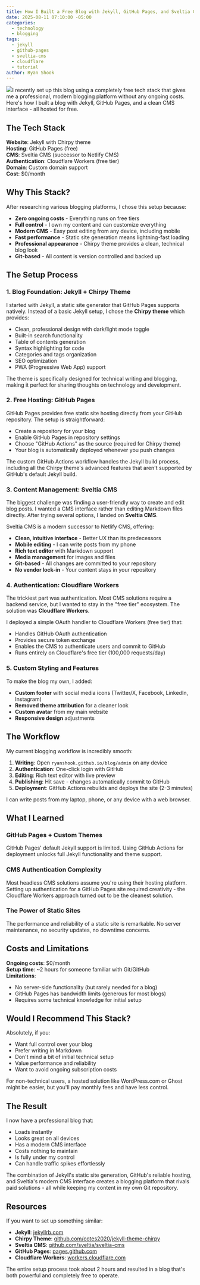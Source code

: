 ```yaml
---
title: How I Built a Free Blog with Jekyll, GitHub Pages, and Sveltia CMS
date: 2025-08-11 07:10:00 -05:00
categories:
  - technology
  - blogging
tags:
  - jekyll
  - github-pages
  - sveltia-cms
  - cloudflare
  - tutorial
author: Ryan Shook
---
```

![](/blog/assets/img/posts/image.png)I recently set up this blog using a completely free tech stack that gives me a professional, modern blogging platform without any ongoing costs. Here's how I built a blog with Jekyll, GitHub Pages, and a clean CMS interface - all hosted for free.

## The Tech Stack

**Website**: Jekyll with Chirpy theme  
**Hosting**: GitHub Pages (free)  
**CMS**: Sveltia CMS (successor to Netlify CMS)  
**Authentication**: Cloudflare Workers (free tier)  
**Domain**: Custom domain support  
**Cost**: $0/month

## Why This Stack?

After researching various blogging platforms, I chose this setup because:

- **Zero ongoing costs** - Everything runs on free tiers
- **Full control** - I own my content and can customize everything
- **Modern CMS** - Easy post editing from any device, including mobile
- **Fast performance** - Static site generation means lightning-fast loading
- **Professional appearance** - Chirpy theme provides a clean, technical blog look
- **Git-based** - All content is version controlled and backed up

## The Setup Process

### 1. Blog Foundation: Jekyll + Chirpy Theme

I started with Jekyll, a static site generator that GitHub Pages supports natively. Instead of a basic Jekyll setup, I chose the **Chirpy theme** which provides:

- Clean, professional design with dark/light mode toggle
- Built-in search functionality
- Table of contents generation
- Syntax highlighting for code
- Categories and tags organization
- SEO optimization
- PWA (Progressive Web App) support

The theme is specifically designed for technical writing and blogging, making it perfect for sharing thoughts on technology and development.

### 2. Free Hosting: GitHub Pages

GitHub Pages provides free static site hosting directly from your GitHub repository. The setup is straightforward:

- Create a repository for your blog
- Enable GitHub Pages in repository settings
- Choose "GitHub Actions" as the source (required for Chirpy theme)
- Your blog is automatically deployed whenever you push changes

The custom GitHub Actions workflow handles the Jekyll build process, including all the Chirpy theme's advanced features that aren't supported by GitHub's default Jekyll build.

### 3. Content Management: Sveltia CMS

The biggest challenge was finding a user-friendly way to create and edit blog posts. I wanted a CMS interface rather than editing Markdown files directly. After trying several options, I landed on **Sveltia CMS**.

Sveltia CMS is a modern successor to Netlify CMS, offering:

- **Clean, intuitive interface** - Better UX than its predecessors
- **Mobile editing** - I can write posts from my phone
- **Rich text editor** with Markdown support
- **Media management** for images and files
- **Git-based** - All changes are committed to your repository
- **No vendor lock-in** - Your content stays in your repository

### 4. Authentication: Cloudflare Workers

The trickiest part was authentication. Most CMS solutions require a backend service, but I wanted to stay in the "free tier" ecosystem. The solution was **Cloudflare Workers**.

I deployed a simple OAuth handler to Cloudflare Workers (free tier) that:

- Handles GitHub OAuth authentication
- Provides secure token exchange
- Enables the CMS to authenticate users and commit to GitHub
- Runs entirely on Cloudflare's free tier (100,000 requests/day)

### 5. Custom Styling and Features

To make the blog my own, I added:

- **Custom footer** with social media icons (Twitter/X, Facebook, LinkedIn, Instagram)
- **Removed theme attribution** for a cleaner look
- **Custom avatar** from my main website
- **Responsive design** adjustments

## The Workflow

My current blogging workflow is incredibly smooth:

1. **Writing**: Open `ryanshook.github.io/blog/admin` on any device
2. **Authentication**: One-click login with GitHub
3. **Editing**: Rich text editor with live preview
4. **Publishing**: Hit save - changes automatically commit to GitHub
5. **Deployment**: GitHub Actions rebuilds and deploys the site (2-3 minutes)

I can write posts from my laptop, phone, or any device with a web browser.

## What I Learned

### GitHub Pages + Custom Themes

GitHub Pages' default Jekyll support is limited. Using GitHub Actions for deployment unlocks full Jekyll functionality and theme support.

### CMS Authentication Complexity

Most headless CMS solutions assume you're using their hosting platform. Setting up authentication for a GitHub Pages site required creativity - the Cloudflare Workers approach turned out to be the cleanest solution.

### The Power of Static Sites

The performance and reliability of a static site is remarkable. No server maintenance, no security updates, no downtime concerns.

## Costs and Limitations

**Ongoing costs**: $0/month  
**Setup time**: \~2 hours for someone familiar with Git/GitHub  
**Limitations**: 

- No server-side functionality (but rarely needed for a blog)
- GitHub Pages has bandwidth limits (generous for most blogs)
- Requires some technical knowledge for initial setup

## Would I Recommend This Stack?

Absolutely, if you:

- Want full control over your blog
- Prefer writing in Markdown
- Don't mind a bit of initial technical setup
- Value performance and reliability
- Want to avoid ongoing subscription costs

For non-technical users, a hosted solution like WordPress.com or Ghost might be easier, but you'll pay monthly fees and have less control.

## The Result

I now have a professional blog that:

- Loads instantly
- Looks great on all devices
- Has a modern CMS interface
- Costs nothing to maintain
- Is fully under my control
- Can handle traffic spikes effortlessly

The combination of Jekyll's static site generation, GitHub's reliable hosting, and Sveltia's modern CMS interface creates a blogging platform that rivals paid solutions - all while keeping my content in my own Git repository.

## Resources

If you want to set up something similar:

- **Jekyll**: [jekyllrb.com](https://jekyllrb.com)
- **Chirpy Theme**: [github.com/cotes2020/jekyll-theme-chirpy](https://github.com/cotes2020/jekyll-theme-chirpy)
- **Sveltia CMS**: [github.com/sveltia/sveltia-cms](https://github.com/sveltia/sveltia-cms)
- **GitHub Pages**: [pages.github.com](https://pages.github.com)
- **Cloudflare Workers**: [workers.cloudflare.com](https://workers.cloudflare.com)

The entire setup process took about 2 hours and resulted in a blog that's both powerful and completely free to operate.
